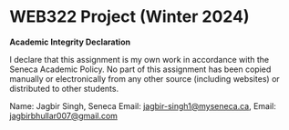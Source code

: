 # WEB322 Project (Winter 2024)

**Academic Integrity Declaration**

I declare that this assignment is my own work in accordance with the Seneca Academic Policy. No part of this assignment has been copied manually or electronically from any other source (including websites) or distributed to other students.

Name: Jagbir Singh, Seneca Email: jagbir-singh1@myseneca.ca, Email: jagbirbhullar007@gmail.com

